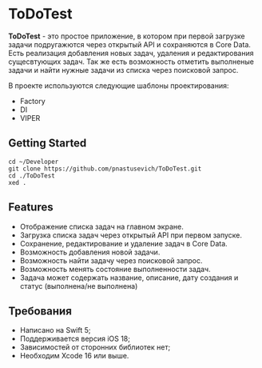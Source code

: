 # ToDoTest

**ToDoTest** - это простое приложение, в котором при первой загрузке задачи подругажются через открытый API и сохраняются в Core Data.
Есть реализация добавления новых задач, удаления и редактирования сущесвтующих задач.
Так же есть возможность отметить выполненые задачи и найти нужные задачи из списка через поисковой запрос.

В проекте используются следующие шаблоны проектирования:
- Factory
- DI
- VIPER

## Getting Started

```
cd ~/Developer
git clone https://github.com/pnastusevich/ToDoTest.git
cd ./ToDoTest
xed .
```
## Features

- Отображение списка задач на главном экране.
- Загрузка списка задач через открытый API при первом запуске.
- Сохранение, редактирование и удаление задач в Core Data.
- Возможность добавления новой задачи.
- Возможность найти задачу через поисковой запрос.
- Возможность менять состояние выполненности задач.
- Задача может содержать название, описание, дату создания и статус (выполнена/не
выполнена)


## Требования

- Написано на Swift 5;
- Поддерживается версия iOS 18;
- Зависимостей от сторонних библиотек нет;
- Необходим Xcode 16 или выше.
